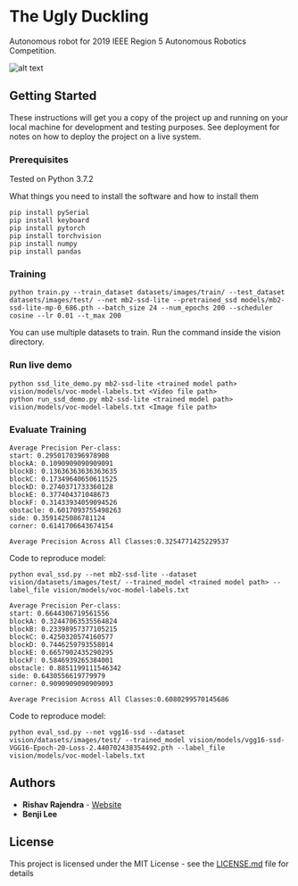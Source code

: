 # The Ugly Duckling

Autonomous robot for 2019 IEEE Region 5 Autonomous Robotics Competition.

![alt text](https://github.com/RishavRajendra/TheUglyDuckling/blob/master/pictures/playingField.png)

## Getting Started

These instructions will get you a copy of the project up and running on your local machine for development and testing purposes. See deployment for notes on how to deploy the project on a live system.

### Prerequisites

Tested on Python 3.7.2

What things you need to install the software and how to install them

```
pip install pySerial
pip install keyboard
pip install pytorch
pip install torchvision
pip install numpy
pip install pandas
```

### Training
```
python train.py --train_dataset datasets/images/train/ --test_dataset datasets/images/test/ --net mb2-ssd-lite --pretrained_ssd models/mb2-ssd-lite-mp-0_686.pth --batch_size 24 --num_epochs 200 --scheduler cosine --lr 0.01 --t_max 200
```
You can use multiple datasets to train. Run the command inside the vision directory.

### Run live demo
```
python ssd_lite_demo.py mb2-ssd-lite <trained model path> vision/models/voc-model-labels.txt <Video file path> 
python run_ssd_demo.py mb2-ssd-lite <trained model path> vision/models/voc-model-labels.txt <Image file path>
```
### Evaluate Training
```
Average Precision Per-class:
start: 0.2950170396978908
blockA: 0.1090909090909091
blockB: 0.13636363636363635
blockC: 0.17349640650611525
blockD: 0.2740371733360128
blockE: 0.377404371048673
blockF: 0.31433934059094526
obstacle: 0.6017093755498263
side: 0.3591425086781124
corner: 0.6141706643674154

Average Precision Across All Classes:0.3254771425229537
```
Code to reproduce model:
```
python eval_ssd.py --net mb2-ssd-lite --dataset vision/datasets/images/test/ --trained_model <trained model path> --label_file vision/models/voc-model-labels.txt
```

```
Average Precision Per-class:
start: 0.6644306719561556
blockA: 0.32447063535564824
blockB: 0.23398957377105215
blockC: 0.4250320574160577
blockD: 0.7446259793558014
blockE: 0.6657902435290295
blockF: 0.5846939265384001
obstacle: 0.8851199111546342
side: 0.6430556619779979
corner: 0.9090909090909093

Average Precision Across All Classes:0.6080299570145686
```
Code to reproduce model:
```
python eval_ssd.py --net vgg16-ssd --dataset vision/datasets/images/test/ --trained_model vision/models/vgg16-ssd-VGG16-Epoch-20-Loss-2.440702438354492.pth --label_file vision/models/voc-model-labels.txt
```
## Authors

* **Rishav Rajendra** - [Website](https://rishavrajendra.github.io)
* **Benji Lee**

## License

This project is licensed under the MIT License - see the [LICENSE.md](LICENSE.md) file for details

